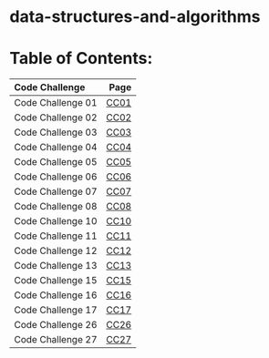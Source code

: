 # data-structures-and-algorithms

# Table of Contents:

| Code Challenge    | Page      |
| :---        |            ---: |
| Code Challenge 01    | [CC01](./CodeChallenge01/cc01.md)      |
| Code Challenge 02    | [CC02](./CodeChallenge02/cc02.md)      |
| Code Challenge 03    | [CC03](./CodeChallenge03/cc03.md)      |
| Code Challenge 04    | [CC04](./CodeChallenge04/cc04.md)      |
| Code Challenge 05    | [CC05](./CodeChallenge05/cc05.md)      |
| Code Challenge 06    | [CC06](./CodeChallenge06/cc06.md)      |
| Code Challenge 07    | [CC07](./CodeChallenge07/cc07.md)      |
| Code Challenge 08    | [CC08](./CodeChallenge08/cc08.md)      |
| Code Challenge 10    | [CC10](./CodeChallenge10/cc10.md)      |
| Code Challenge 11    | [CC11](./CodeChallenge11/cc11.md)      |
| Code Challenge 12    | [CC12](./CodeChallenge12/cc12.md)      |
| Code Challenge 13    | [CC13](./CodeChallenge13/cc13.md)      |
| Code Challenge 15    | [CC15](./CodeChallenge15/cc15.md)      |
| Code Challenge 16    | [CC16](./CodeChallenge16/cc16.md)      |
| Code Challenge 17    | [CC17](./CodeChallenge17/cc17.md)      |
| Code Challenge 26    | [CC26](./CodeChallenge26/cc26.md)      |
| Code Challenge 27    | [CC27](./CodeChallenge27/cc27.md)      |

<!-- | Code Challenge 04    | [CC04](./CodeChallenge04/cc04.md)      |
| Code Challenge 05    | [CC05](./CodeChallenge05/cc05.md)      |
| Code Challenge 06    | [CC06](./CodeChallenge06/cc06.md)      | -->


